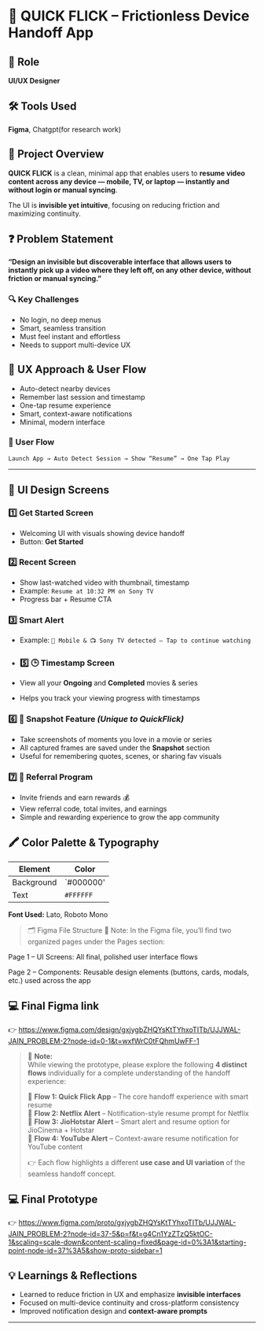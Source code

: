 # 🎥 QUICK FLICK – Frictionless Device Handoff App

## 👤 Role
**UI/UX Designer**

## 🛠 Tools Used
**Figma**, Chatgpt(for research work)

## 🧠 Project Overview

**QUICK FLICK** is a clean, minimal app that enables users to **resume video content across any device — mobile, TV, or laptop — instantly and without login or manual syncing**.

The UI is **invisible yet intuitive**, focusing on reducing friction and maximizing continuity.


## ❓ Problem Statement

**“Design an invisible but discoverable interface that allows users to instantly pick up a video where they left off, on any other device, without friction or manual syncing.”**

### 🔍 Key Challenges
- No login, no deep menus  
- Smart, seamless transition  
- Must feel instant and effortless  
- Needs to support multi-device UX  


## 🧩 UX Approach & User Flow

- Auto-detect nearby devices  
- Remember last session and timestamp  
- One-tap resume experience  
- Smart, context-aware notifications  
- Minimal, modern interface

### 🔄 User Flow
`Launch App → Auto Detect Session → Show “Resume” → One Tap Play`

---

## 🎨 UI Design Screens

### 1️⃣ Get Started Screen
- Welcoming UI with visuals showing device handoff
- Button: **Get Started**

### 2️⃣ Recent Screen
- Show last-watched video with thumbnail, timestamp  
- Example: `Resume at 10:32 PM on Sony TV`  
- Progress bar + Resume CTA

### 3️⃣ Smart Alert
- Example: `📱 Mobile & 📺 Sony TV detected — Tap to continue watching`

- ### 5️⃣ 🕒 Timestamp Screen
- View all your **Ongoing** and **Completed** movies & series  
- Helps you track your viewing progress with timestamps

### 6️⃣ 📸 Snapshot Feature *(Unique to QuickFlick)*
- Take screenshots of moments you love in a movie or series  
- All captured frames are saved under the **Snapshot** section  
- Useful for remembering quotes, scenes, or sharing fav visuals

### 7️⃣ 🎁 Referral Program
- Invite friends and earn rewards 💰  
- View referral code, total invites, and earnings  
- Simple and rewarding experience to grow the app community
  

## 🖍️ Color Palette & Typography

| Element | Color |
|--------|--------|
| Background | `#000000' |
| Text | `#FFFFFF` |


**Font Used:** Lato, Roboto Mono

>🗂️ Figma File Structure
📌 Note:
In the Figma file, you’ll find two organized pages under the Pages section:

Page 1 – UI Screens: All final, polished user interface flows

Page 2 – Components: Reusable design elements (buttons, cards, modals, etc.) used across the app
>

## 💻 Final Figma link

👉  https://www.figma.com/design/gxjygbZHQYsKtTYhxoTITb/UJJWAL-JAIN_PROBLEM-2?node-id=0-1&t=wxfWrC0tFQhmUwFF-1

> 📌 **Note:**  
> While viewing the prototype, please explore the following **4 distinct flows** individually for a complete understanding of the handoff experience:
>
> 🔹 **Flow 1: Quick Flick App** – The core handoff experience with smart resume  
> 🔹 **Flow 2: Netflix Alert** – Notification-style resume prompt for Netflix  
> 🔹 **Flow 3: JioHotstar Alert** – Smart alert and resume option for JioCinema + Hotstar  
> 🔹 **Flow 4: YouTube Alert** – Context-aware resume notification for YouTube content  
>
> 👉 Each flow highlights a different **use case and UI variation** of the seamless handoff concept.

## 💻 Final Prototype

👉   https://www.figma.com/proto/gxjygbZHQYsKtTYhxoTITb/UJJWAL-JAIN_PROBLEM-2?node-id=37-5&p=f&t=g4Cn1YzZTzQ5ktOC-1&scaling=scale-down&content-scaling=fixed&page-id=0%3A1&starting-point-node-id=37%3A5&show-proto-sidebar=1


## 💡 Learnings & Reflections

- Learned to reduce friction in UX and emphasize **invisible interfaces**  
- Focused on multi-device continuity and cross-platform consistency  
- Improved notification design and **context-aware prompts**

---








